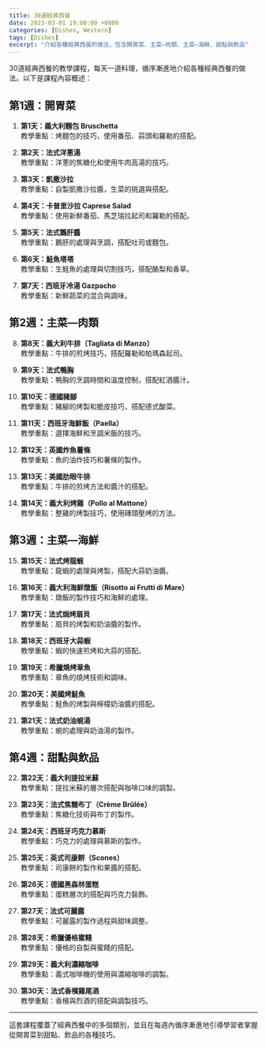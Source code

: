 ```yaml
---
title: 30道經典西餐
date: 2023-03-01 19:00:00 +0800
categories: [Dishes, Western]
tags: [Dishes] 
excerpt: "介紹各種經典西餐的做法，包含開胃菜、主菜—肉類、主菜—海鮮、甜點與飲品"
---
```


30道經典西餐的教學課程，每天一道料理，循序漸進地介紹各種經典西餐的做法。以下是課程內容概述：

## 第1週：開胃菜
1. **第1天：義大利麵包 Bruschetta**  
   教學重點：烤麵包的技巧，使用番茄、蒜頭和羅勒的搭配。

2. **第2天：法式洋蔥湯**  
   教學重點：洋蔥的焦糖化和使用牛肉高湯的技巧。

3. **第3天：凱撒沙拉**  
   教學重點：自製凱撒沙拉醬，生菜的挑選與搭配。

4. **第4天：卡普里沙拉 Caprese Salad**  
   教學重點：使用新鮮番茄、馬芝瑞拉起司和羅勒的搭配。

5. **第5天：法式鵝肝醬**  
   教學重點：鵝肝的處理與烹調，搭配吐司或麵包。

6. **第6天：鮭魚塔塔**  
   教學重點：生鮭魚的處理與切割技巧，搭配酪梨和香草。

7. **第7天：西班牙冷湯 Gazpacho**  
   教學重點：新鮮蔬菜的混合與調味。

## 第2週：主菜—肉類
8. **第8天：義大利牛排（Tagliata di Manzo）**  
   教學重點：牛排的煎烤技巧，搭配羅勒和帕瑪森起司。

9. **第9天：法式鴨胸**  
   教學重點：鴨胸的烹調時間和溫度控制，搭配紅酒醬汁。

10. **第10天：德國豬腳**  
    教學重點：豬腳的烤製和脆皮技巧，搭配德式酸菜。

11. **第11天：西班牙海鮮飯（Paella）**  
    教學重點：選擇海鮮和烹調米飯的技巧。

12. **第12天：英國炸魚薯條**  
    教學重點：魚的油炸技巧和薯條的製作。

13. **第13天：美國肋眼牛排**  
    教學重點：牛排的煎烤方法和醬汁的搭配。

14. **第14天：義大利烤雞（Pollo al Mattone）**  
    教學重點：整雞的烤製技巧，使用磚頭壓烤的方法。

## 第3週：主菜—海鮮
15. **第15天：法式烤龍蝦**  
    教學重點：龍蝦的處理與烤製，搭配大蒜奶油醬。

16. **第16天：義大利海鮮燉飯（Risotto ai Frutti di Mare）**  
    教學重點：燉飯的製作技巧和海鮮的處理。

17. **第17天：法式焗烤扇貝**  
    教學重點：扇貝的烤製和奶油醬的製作。

18. **第18天：西班牙大蒜蝦**  
    教學重點：蝦的快速煎烤和大蒜的搭配。

19. **第19天：希臘燒烤章魚**  
    教學重點：章魚的燒烤技術和調味。

20. **第20天：美國烤鮭魚**  
    教學重點：鮭魚的烤製與檸檬奶油醬的搭配。

21. **第21天：法式奶油蜆湯**  
    教學重點：蜆的處理與奶油湯的製作。

## 第4週：甜點與飲品
22. **第22天：義大利提拉米蘇**  
    教學重點：提拉米蘇的層次搭配與咖啡口味的調製。

23. **第23天：法式焦糖布丁（Crème Brûlée）**  
    教學重點：焦糖化技術與布丁的製作。

24. **第24天：西班牙巧克力慕斯**  
    教學重點：巧克力的處理與慕斯的製作。

25. **第25天：英式司康餅（Scones）**  
    教學重點：司康餅的製作和果醬的搭配。

26. **第26天：德國黑森林蛋糕**  
    教學重點：蛋糕層次的搭配與巧克力裝飾。

27. **第27天：法式可麗露**  
    教學重點：可麗露的製作過程與甜味調整。

28. **第28天：希臘優格蜜餞**  
    教學重點：優格的自製與蜜餞的搭配。

29. **第29天：義大利濃縮咖啡**  
    教學重點：義式咖啡機的使用與濃縮咖啡的調製。

30. **第30天：法式香檳雞尾酒**  
    教學重點：香檳與烈酒的搭配與調製技巧。

---

這套課程覆蓋了經典西餐中的多個類別，並且在每週內循序漸進地引導學習者掌握從開胃菜到甜點、飲品的各種技巧。

